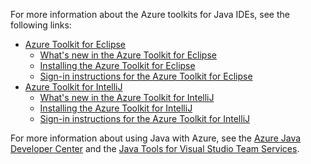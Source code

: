 For more information about the Azure toolkits for Java IDEs, see the following links:

- [Azure Toolkit for Eclipse](/azure-toolkit-for-eclipse)
  - [What's new in the Azure Toolkit for Eclipse](/azure-toolkit-for-eclipse-whats-new)
  - [Installing the Azure Toolkit for Eclipse](/azure-toolkit-for-eclipse-installation)
  - [Sign-in instructions for the Azure Toolkit for Eclipse](/azure-toolkit-for-eclipse-sign-in-instructions)
- [Azure Toolkit for IntelliJ](/azure-toolkit-for-intellij)
  - [What's new in the Azure Toolkit for IntelliJ](/azure-toolkit-for-intellij-whats-new)
  - [Installing the Azure Toolkit for IntelliJ](/azure-toolkit-for-intellij-installation)
  - [Sign-in instructions for the Azure Toolkit for IntelliJ](/azure-toolkit-for-intellij-sign-in-instructions)

For more information about using Java with Azure, see the [Azure Java Developer Center](/develop/java/) and the [Java Tools for Visual Studio Team Services](https://java.visualstudio.com/).

<!-- ms.date: 10/26/2017 -->